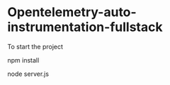 # Opentelemetry-auto-instrumentation-fullstack
To start the project 

npm install 

node server.js



